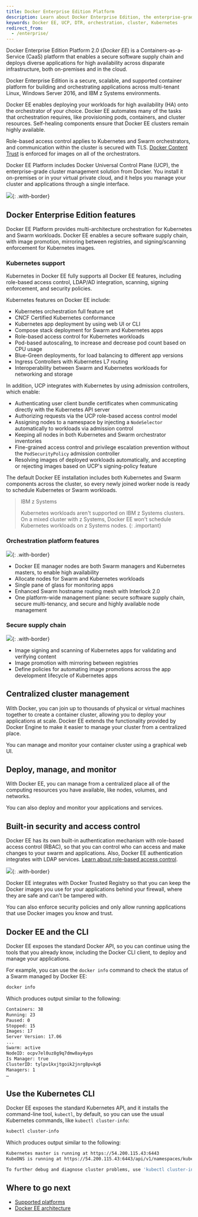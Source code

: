 ```yaml
---
title: Docker Enterprise Edition Platform
description: Learn about Docker Enterprise Edition, the enterprise-grade cluster management solution from Docker. 
keywords: Docker EE, UCP, DTR, orchestration, cluster, Kubernetes
redirect_from:
  - /enterprise/
---
```


Docker Enterprise Edition Platform 2.0 (*Docker EE*) is a
Containers-as-a-Service (CaaS) platform that enables a secure software supply
chain and deploys diverse applications for high availability across disparate
infrastructure, both on-premises and in the cloud.

Docker Enterprise Edition is a secure, scalable, and supported container
platform for building and orchestrating applications across multi-tenant Linux,
Windows Server 2016, and IBM z Systems environments.

Docker EE enables deploying your workloads for high availability (HA) onto the
orchestrator of your choice. Docker EE automates many of the tasks that
orchestration requires, like provisioning pods, containers, and cluster
resources. Self-healing components ensure that Docker EE clusters remain highly
available.

Role-based access control applies to Kubernetes and Swarm orchestrators, and
communication within the cluster is secured with TLS.
[Docker Content Trust](/engine/security/trust/content_trust/) is enforced
for images on all of the orchestrators.

Docker EE Platform includes Docker Universal Control Plane (UCP), the
enterprise-grade cluster management solution from Docker. You install it
on-premises or in your virtual private cloud, and it helps you manage your
cluster and applications through a single interface.

![](images/docker-ee-overview-1.png){: .with-border}

## Docker Enterprise Edition features

Docker EE Platform provides multi-architecture orchestration for Kubernetes and
Swarm workloads. Docker EE enables a secure software supply chain, with image
promotion, mirroring between registries, and signing/scanning enforcement for
Kubernetes images.

### Kubernetes support

Kubernetes in Docker EE fully supports all Docker EE features, including
role-based access control, LDAP/AD integration, scanning, signing enforcement,
and security policies.

Kubernetes features on Docker EE include:

- Kubernetes orchestration full feature set
- CNCF Certified Kubernetes conformance
- Kubernetes app deployment by using web UI or CLI
- Compose stack deployment for Swarm and Kubernetes apps
- Role-based access control for Kubernetes workloads
- Pod-based autoscaling, to increase and decrease pod count based on CPU usage
- Blue-Green deployments, for load balancing to different app versions
- Ingress Controllers with Kubernetes L7 routing
- Interoperability between Swarm and Kubernetes workloads for networking and
  storage

In addition, UCP integrates with Kubernetes by using admission controllers,
which enable:

- Authenticating user client bundle certificates when communicating directly
  with the Kubernetes API server
- Authorizing requests via the UCP role-based access control model
- Assigning nodes to a namespace by injecting a `NodeSelector` automatically
  to workloads via admission control
- Keeping all nodes in both Kubernetes and Swarm orchestrator inventories
- Fine-grained access control and privilege escalation prevention without
  the `PodSecurityPolicy` admission controller
- Resolving images of deployed workloads automatically, and accepting or
  rejecting images based on UCP's signing-policy feature

The default Docker EE installation includes both Kubernetes and Swarm
components across the cluster, so every newly joined worker node is ready
to schedule Kubernetes or Swarm workloads.

> IBM z Systems
>
> Kubernetes workloads aren't supported on IBM z Systems clusters. On a mixed
> cluster with z Systems, Docker EE won't schedule Kubernetes workloads
> on z Systems nodes.
{: .important}

### Orchestration platform features

![](images/docker-ee-overview-4.svg){: .with-border}

- Docker EE manager nodes are both Swarm managers and Kubernetes masters,
  to enable high availability
- Allocate nodes for Swarm and Kubernetes workloads
- Single pane of glass for monitoring apps
- Enhanced Swarm hostname routing mesh with Interlock 2.0
- One platform-wide management plane: secure software supply chain, secure
  multi-tenancy, and secure and highly available node management

### Secure supply chain

![](images/docker-ee-overview-3.svg){: .with-border}

- Image signing and scanning of Kubernetes apps for validating and verifying content
- Image promotion with mirroring between registries
- Define policies for automating image promotions across the app development
  lifecycle of Kubernetes apps

## Centralized cluster management

With Docker, you can join up to thousands of physical or virtual machines
together to create a container cluster, allowing you to deploy your
applications at scale. Docker EE extends the functionality provided by Docker
Engine to make it easier to manage your cluster from a centralized place.

You can manage and monitor your container cluster using a graphical web UI.

## Deploy, manage, and monitor

With Docker EE, you can manage from a centralized place all of the computing
resources you have available, like nodes, volumes, and networks.

You can also deploy and monitor your applications and services.

## Built-in security and access control

Docker EE has its own built-in authentication mechanism with role-based access
control (RBAC), so that you can control who can access and make changes to your
swarm and applications. Also, Docker EE authentication integrates with LDAP
services.
[Learn about role-based access control](access-control/index.md).

![](images/docker-ee-overview-2.png){: .with-border}

Docker EE integrates with Docker Trusted Registry so that you can keep the
Docker images you use for your applications behind your firewall, where they
are safe and can't be tampered with.

You can also enforce security policies and only allow running applications
that use Docker images you know and trust.

## Docker EE and the CLI

Docker EE exposes the standard Docker API, so you can continue using the tools
that you already know, including the Docker CLI client, to deploy and manage your
applications.

For example, you can use the `docker info` command to check the
status of a Swarm managed by Docker EE:

```bash
docker info
```

Which produces output similar to the following:

```bash
Containers: 38
Running: 23
Paused: 0
Stopped: 15
Images: 17
Server Version: 17.06
...
Swarm: active
NodeID: ocpv7el0uz8g9q7dmw8ay4yps
Is Manager: true
ClusterID: tylpv1kxjtgoik2jnrg8pvkg6
Managers: 1
…
```

## Use the Kubernetes CLI

Docker EE exposes the standard Kubernetes API, and it installs the command-line
tool, `kubectl`, by default, so you can use the usual Kubernetes commands, like
`kubectl cluster-info`:

```bash
kubectl cluster-info
```

Which produces output similar to the following:

```bash
Kubernetes master is running at https://54.200.115.43:6443
KubeDNS is running at https://54.200.115.43:6443/api/v1/namespaces/kube-system/services/kube-dns:dns/proxy

To further debug and diagnose cluster problems, use 'kubectl cluster-info dump'.
```

## Where to go next

- [Supported platforms](supported-platforms.md)
- [Docker EE architecture](docker-ee-architecture.md)
